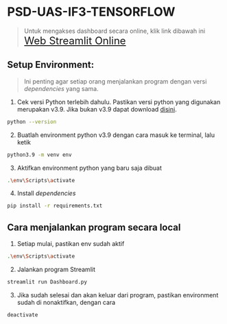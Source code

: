 # PSD-UAS-IF3-TENSORFLOW
>Untuk mengakses dashboard secara online, klik link dibawah ini <br>
<a href="https://psd-uas-if1-folium.streamlit.app/" style="font-size: 1.5rem;">Web Streamlit Online</a>

## Setup Environment:
> Ini penting agar setiap orang menjalankan program dengan versi _dependencies_ yang sama.

1. Cek versi Python terlebih dahulu. Pastikan versi python yang digunakan merupakan v3.9. Jika bukan v3.9 dapat download [disini](https://www.python.org/ftp/python/3.9.0/python-3.9.0.exe).
```bash
python --version
```
2. Buatlah environment python v3.9 dengan cara masuk ke terminal, lalu ketik
```bash
python3.9 -m venv env
```
3. Aktifkan environment python yang baru saja dibuat
```bash
.\env\Scripts\activate
```
4. Install _dependencies_
```bash
pip install -r requirements.txt
```

## Cara menjalankan program secara local
1. Setiap mulai, pastikan env sudah aktif
```bash
.\env\Scripts\activate
```
2. Jalankan program Streamlit
```bash
streamlit run Dashboard.py
```
3. Jika sudah selesai dan akan keluar dari program, pastikan environment sudah di nonaktifkan, dengan cara
```bash
deactivate
```
